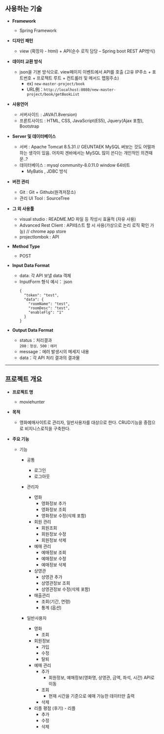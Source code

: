 
## 사용하는 기술

* **Framework**
  * Spring Framework

* **디자인 패턴**
  * view (확장자 - html) + API(순수 로직 담당 – Spring boot REST API방식)

* **데이터 교환 방식**
  * json을 기본 방식으로. view페이지 이벤트에서 API를 호출
    (고유 IP주소 + 포트번호 + 프로젝트 루트 + 컨트롤러 및 메서드 맵핑주소)
    * ex) `new-master-project/book`
    * URL例：`http://localhost:8080/new-master-project/book/getBookList`

* **사용언어**
  * 서버사이드 : JAVA(1.8version)
  * 프론트사이드 : HTML, CSS, JavaScript(ES5), Jquery(Ajax 포함), Bootstrap

* **Server 및 데이터베이스**
  * 서버 : Apache Tomcat 8.5.31
  // GEUNTAEK MySQL 써보는 것도 어떨까 하는 생각이 있음. 어차피 겐바에서는 MySQL 많이 쓴다는 개인적인 의견때문..?
  * 데이터베이스 : mysql community-8.0.11.0 window 64비트
     * MyBatis , JDBC 방식

* **버전 관리**
  * Git : Git + Github(원격저장소)
  * 관리 UI Tool : SourceTree

* **그 외 사용툴**
  * visual studio : README.MD 파일 등 작성시 효율적 (자유 사용)
  * Advanced Rest Client : API테스트 할 시 사용(가상으로 논리 로직 확인 가능) // chrome app store
  * projectlombok : API

* **Method Type**
  * POST


* **Input Data Format**
  - data: 각 API 보낼 data 객체
  - InputForm 형식 예시： json
    ```
    {
      "token": "test",
      "data": {
        "roomName": "test",
        "roomDesc": "test",
        "enableFlg": "1"
      }
    }
    ```

* **Output Data Format**
  * status：처리결과  
    `200：정상、500：에러`
  * message：에러 발생시의 메세지 내용
  * data：각 API 처리 결과의 결과물   


---

## 프로젝트 개요  

* **프로젝트 명**
  * moviehunter   

* **목적**
  * 영화예매사이트로 관리자, 일반사용자를 대상으로 한다.
    CRUD기능을 중점으로 비지니스로직을 구축한다.

* **주요 기능**
  * 기능

    * 공통
      * 로그인
      * 로그아웃
    * 관리자
      * 영화
        * 영화정보 추가
        * 영화정보 조회
        * 영화정보 수정(삭제 포함)
      * 회원 관리
        * 회원조회
        * 회원정보 수정
        * 회원정보 삭제
      * 예매 관리
        * 예매정보 조회
        * 예매정보 수정
        * 예매정보 삭제
      * 상영관
        * 상영관 추가
        * 상영관정보 조회
        * 상영관정보 수정(삭제 포함)
      * 매출관리
        * 조회(기간, 연령)
        * 통계 (옵션)

    * 일반사용자
      * 영화
        * 조회
      * 회원정보
        * 가입
        * 수정
        * 탈퇴
      * 예매 관리
        * 추가
          * 회원정보, 예매정보(영화명, 상영관, 금액, 좌석, 시간) API로 이동
        * 조회
          * 현재 시간을 기준으로 예매 가능한 데이터만 출력
        * 삭제
      * 리플 평점 (후기) - 리플
        * 추가
        * 수정
        * 삭제
